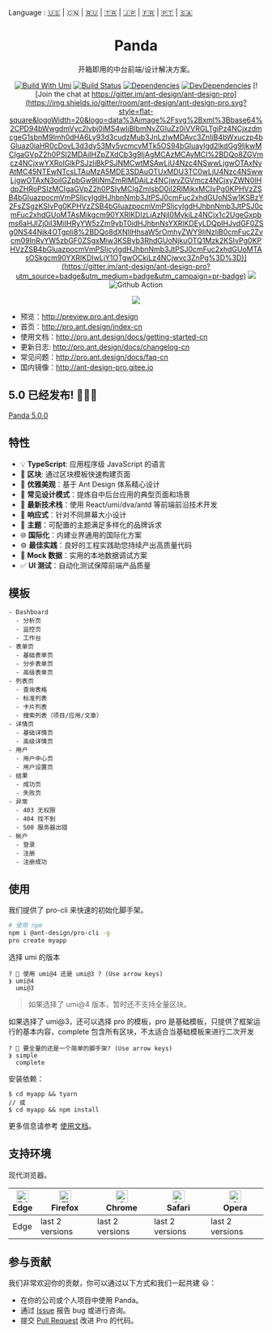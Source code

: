Language : [🇺🇸](./README.md) | 🇨🇳 | [🇷🇺](./README.ru-RU.md) | [🇹🇷](./README.tr-TR.md) | [🇯🇵](./README.ja-JP.md) | [🇫🇷](./README.fr-FR.md) | [🇵🇹](./README.pt-BR.md) | [🇸🇦](./README.ar-DZ.md)

<h1 align="center">Panda</h1>

<div align="center">

开箱即用的中台前端/设计解决方案。

[![Build With Umi](https://img.shields.io/badge/build%20with-umi-028fe4.svg?style=flat-square)](http://umijs.org/) [![Build Status](https://dev.azure.com/ant-design/ant-design-pro/_apis/build/status/ant-design.ant-design-pro?branchName=master)](https://dev.azure.com/ant-design/ant-design-pro/_build/latest?definitionId=1?branchName=master) [![Dependencies](https://img.shields.io/david/ant-design/ant-design-pro.svg)](https://david-dm.org/ant-design/ant-design-pro) [![DevDependencies](https://img.shields.io/david/dev/ant-design/ant-design-pro.svg)](https://david-dm.org/ant-design/ant-design-pro?type=dev) [![Join the chat at https://gitter.im/ant-design/ant-design-pro](https://img.shields.io/gitter/room/ant-design/ant-design-pro.svg?style=flat-square&logoWidth=20&logo=data%3Aimage%2Fsvg%2Bxml%3Bbase64%2CPD94bWwgdmVyc2lvbj0iMS4wIiBlbmNvZGluZz0iVVRGLTgiPz4NCjxzdmcgeG1sbnM9Imh0dHA6Ly93d3cudzMub3JnLzIwMDAvc3ZnIiB4bWxuczp4bGluaz0iaHR0cDovL3d3dy53My5vcmcvMTk5OS94bGluayIgd2lkdGg9IjkwMCIgaGVpZ2h0PSI2MDAiIHZpZXdCb3g9IjAgMCAzMCAyMCI%2BDQo8ZGVmcz4NCjxwYXRoIGlkPSJzIiBkPSJNMCwtMSAwLjU4Nzc4NSwwLjgwOTAxNyAtMC45NTEwNTcsLTAuMzA5MDE3SDAuOTUxMDU3TC0wLjU4Nzc4NSwwLjgwOTAxN3oiIGZpbGw9IiNmZmRlMDAiLz4NCjwvZGVmcz4NCjxyZWN0IHdpZHRoPSIzMCIgaGVpZ2h0PSIyMCIgZmlsbD0iI2RlMjkxMCIvPg0KPHVzZSB4bGluazpocmVmPSIjcyIgdHJhbnNmb3JtPSJ0cmFuc2xhdGUoNSw1KSBzY2FsZSgzKSIvPg0KPHVzZSB4bGluazpocmVmPSIjcyIgdHJhbnNmb3JtPSJ0cmFuc2xhdGUoMTAsMikgcm90YXRlKDIzLjAzNjI0MykiLz4NCjx1c2UgeGxpbms6aHJlZj0iI3MiIHRyYW5zZm9ybT0idHJhbnNsYXRlKDEyLDQpIHJvdGF0ZSg0NS44Njk4OTgpIi8%2BDQo8dXNlIHhsaW5rOmhyZWY9IiNzIiB0cmFuc2Zvcm09InRyYW5zbGF0ZSgxMiw3KSByb3RhdGUoNjkuOTQ1Mzk2KSIvPg0KPHVzZSB4bGluazpocmVmPSIjcyIgdHJhbnNmb3JtPSJ0cmFuc2xhdGUoMTAsOSkgcm90YXRlKDIwLjY1OTgwOCkiLz4NCjwvc3ZnPg%3D%3D)](https://gitter.im/ant-design/ant-design-pro?utm_source=badge&utm_medium=badge&utm_campaign=pr-badge) ![](https://badgen.net/badge/icon/Ant%20Design?icon=https://gw.alipayobjects.com/zos/antfincdn/Pp4WPgVDB3/KDpgvguMpGfqaHPjicRK.svg&label) ![Github Action](https://github.com/ant-design/ant-design-pro/workflows/Node%20CI/badge.svg)

![](https://user-images.githubusercontent.com/8186664/44953195-581e3d80-aec4-11e8-8dcb-54b9db38ec11.png)

</div>

- 预览：http://preview.pro.ant.design
- 首页：http://pro.ant.design/index-cn
- 使用文档：http://pro.ant.design/docs/getting-started-cn
- 更新日志: http://pro.ant.design/docs/changelog-cn
- 常见问题：http://pro.ant.design/docs/faq-cn
- 国内镜像：http://ant-design-pro.gitee.io

## 5.0 已经发布! 🎉🎉🎉

[Panda 5.0.0](https://github.com/ant-design/ant-design-pro/issues/8656)

## 特性

- :bulb: **TypeScript**: 应用程序级 JavaScript 的语言
- :scroll: **区块**: 通过区块模板快速构建页面
- :gem: **优雅美观**：基于 Ant Design 体系精心设计
- :triangular_ruler: **常见设计模式**：提炼自中后台应用的典型页面和场景
- :rocket: **最新技术栈**：使用 React/umi/dva/antd 等前端前沿技术开发
- :iphone: **响应式**：针对不同屏幕大小设计
- :art: **主题**：可配置的主题满足多样化的品牌诉求
- :globe_with_meridians: **国际化**：内建业界通用的国际化方案
- :gear: **最佳实践**：良好的工程实践助您持续产出高质量代码
- :1234: **Mock 数据**：实用的本地数据调试方案
- :white_check_mark: **UI 测试**：自动化测试保障前端产品质量

## 模板

```
- Dashboard
  - 分析页
  - 监控页
  - 工作台
- 表单页
  - 基础表单页
  - 分步表单页
  - 高级表单页
- 列表页
  - 查询表格
  - 标准列表
  - 卡片列表
  - 搜索列表（项目/应用/文章）
- 详情页
  - 基础详情页
  - 高级详情页
- 用户
  - 用户中心页
  - 用户设置页
- 结果
  - 成功页
  - 失败页
- 异常
  - 403 无权限
  - 404 找不到
  - 500 服务器出错
- 帐户
  - 登录
  - 注册
  - 注册成功
```

## 使用

我们提供了 pro-cli 来快速的初始化脚手架。

```bash
# 使用 npm
npm i @ant-design/pro-cli -g
pro create myapp
```

选择 umi 的版本

```shell
? 🐂 使用 umi@4 还是 umi@3 ? (Use arrow keys)
❯ umi@4
  umi@3
```

> 如果选择了 umi@4 版本，暂时还不支持全量区块。

如果选择了 umi@3，还可以选择 pro 的模板，pro 是基础模板，只提供了框架运行的基本内容，complete 包含所有区块，不太适合当基础模板来进行二次开发

```shell
? 🚀 要全量的还是一个简单的脚手架? (Use arrow keys)
❯ simple
  complete
```

安装依赖：

```shell
$ cd myapp && tyarn
// 或
$ cd myapp && npm install
```

更多信息请参考 [使用文档](http://pro.ant.design/docs/getting-started)。

## 支持环境

现代浏览器。

| [<img src="https://raw.githubusercontent.com/alrra/browser-logos/master/src/edge/edge_48x48.png" alt="Edge" width="24px" height="24px" />](http://godban.github.io/browsers-support-badges/)</br>Edge | [<img src="https://raw.githubusercontent.com/alrra/browser-logos/master/src/firefox/firefox_48x48.png" alt="Firefox" width="24px" height="24px" />](http://godban.github.io/browsers-support-badges/)</br>Firefox | [<img src="https://raw.githubusercontent.com/alrra/browser-logos/master/src/chrome/chrome_48x48.png" alt="Chrome" width="24px" height="24px" />](http://godban.github.io/browsers-support-badges/)</br>Chrome | [<img src="https://raw.githubusercontent.com/alrra/browser-logos/master/src/safari/safari_48x48.png" alt="Safari" width="24px" height="24px" />](http://godban.github.io/browsers-support-badges/)</br>Safari | [<img src="https://raw.githubusercontent.com/alrra/browser-logos/master/src/opera/opera_48x48.png" alt="Opera" width="24px" height="24px" />](http://godban.github.io/browsers-support-badges/)</br>Opera |
| --- | --- | --- | --- | --- |
| Edge | last 2 versions | last 2 versions | last 2 versions | last 2 versions |

## 参与贡献

我们非常欢迎你的贡献，你可以通过以下方式和我们一起共建 :smiley:：

- 在你的公司或个人项目中使用 Panda。
- 通过 [Issue](http://github.com/ant-design/ant-design-pro/issues) 报告 bug 或进行咨询。
- 提交 [Pull Request](http://github.com/ant-design/ant-design-pro/pulls) 改进 Pro 的代码。

